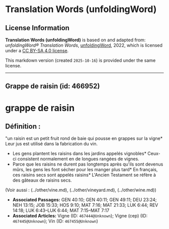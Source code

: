 # Translation Words (unfoldingWord)

## License Information

**Translation Words (unfoldingWord)** is based on and adapted from: _unfoldingWord® Translation Words_, [unfoldingWord](https://unfoldingword.org/utw), 2022, which is licensed under a [CC BY-SA 4.0 license](https://creativecommons.org/licenses/by-sa/4.0/legalcode.en).

This markdown version (created `2025-10-16`) is provided under the same license.



--------------------------------

## Grappe de raisin (id: 466952)

grappe de raisin
================

Définition :
------------

"un raisin est un petit fruit rond de baie qui pousse en grappes sur la vigne\* Leur jus est utilisé dans la fabrication du vin.

* Les gens plantent les raisins dans les jardins appelés vignobles\* Ceux\-ci consistent normalement en de longues rangées de vignes.
* Parce que les raisins ne durent pas longtemps après qu'ils sont devenus mûrs, les gens les font sécher pour les manger plus tard\* En français, ces raisins secs sont appelés raisins\* L'Ancien Testament se réfère à des gâteaux de raisins secs.

(Voir aussi : (../other/vine.md), (../other/vineyard.md), (../other/wine.md))

* **Associated Passages:** GEN 40:10; GEN 40:11; GEN 49:11; DEU 23:24; NEH 13:15; JOB 15:33; HOS 9:10; MAT 7:16; MAT 21:33; LUK 6:44; REV 14:18; LUK 6:43–LUK 6:44; MAT 7:15–MAT 7:17
* **Associated Articles:** Vigne (ID: `467444@Unknown`); Vigne (cep) (ID: `467445@Unknown`); Vin (ID: `467455@Unknown`)

